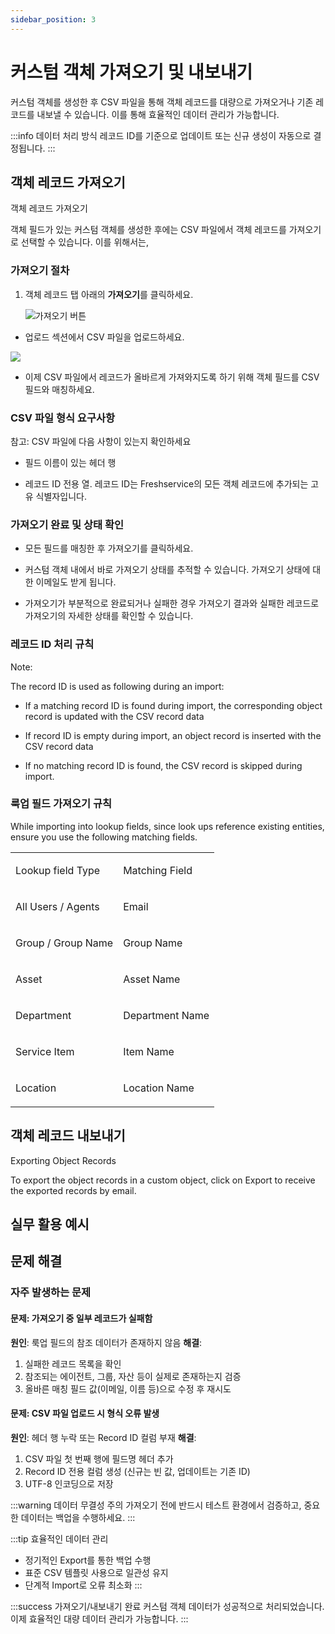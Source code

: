 ```yaml
---
sidebar_position: 3
---
```


# 커스텀 객체 가져오기 및 내보내기

커스텀 객체를 생성한 후 CSV 파일을 통해 객체 레코드를 대량으로 가져오거나 기존 레코드를 내보낼 수 있습니다. 이를 통해 효율적인 데이터 관리가 가능합니다.

:::info 데이터 처리 방식
레코드 ID를 기준으로 업데이트 또는 신규 생성이 자동으로 결정됩니다.
:::

## 객체 레코드 가져오기

<p data-identifyelement="504" dir="ltr" style={{ lineHeight: "1.38", marginBottom: "0pt" }}><span data-identifyelement="505" style={{ fontSize: "11pt", fontFamily: "Arial", color: "rgb(0, 0, 0)", fontWeight: "700" }}>객체 레코드 가져오기</span></p>

<p data-identifyelement="508" dir="ltr" style={{ lineHeight: "1.38", marginBottom: "0pt" }}><span data-identifyelement="509" style={{ fontSize: "11pt", fontFamily: "Arial", color: "rgb(0, 0, 0)", fontWeight: "400" }}>객체 필드가 있는 커스텀 객체를 생성한 후에는 CSV 파일에서 객체 레코드를 가져오기로 선택할 수 있습니다. 이를 위해서는,</span></p>

### 가져오기 절차

1. 객체 레코드 탭 아래의 **가져오기**를 클릭하세요.

   ![가져오기 버튼](https://s3.amazonaws.com/cdn.freshdesk.com/data/helpdesk/attachments/production/50001925422/original/VPwt1oiMGndE48ltpJYu5c8n9dLAr40X3Q.png?1603339717)

- <p data-identifyelement="514" dir="ltr" style={{ lineHeight: "1.38", marginBottom: "0pt" }}><span data-identifyelement="520" style={{ fontSize: "11pt", fontFamily: "Arial", color: "rgb(0, 0, 0)", fontWeight: "400" }}>업로드 섹션에서 CSV 파일을 업로드하세요.</span></p>

<p><span data-identifyelement="520" style={{ fontSize: "11pt", fontFamily: "Arial", color: "rgb(0, 0, 0)", fontWeight: "400" }}><img src="https://s3.amazonaws.com/cdn.freshdesk.com/data/helpdesk/attachments/production/50001925425/original/RkcM5UEYcJlOerHToS6egetLDjq7OKtmDA.png?1603339748" style={{ width: "472px" }} class="fr-fic fr-dib fr-bordered" data-attachment="[object Object]" data-id="50001925425" /></span></p>

- <p data-identifyelement="522" dir="ltr" style={{ lineHeight: "1.38", marginBottom: "0pt" }}><span data-identifyelement="523" style={{ fontSize: "11pt", fontFamily: "Arial", color: "rgb(0, 0, 0)", fontWeight: "400" }}>이제 CSV 파일에서 레코드가 올바르게 가져와지도록 하기 위해 객체 필드를 CSV 필드와 매칭하세요.</span></p>

### CSV 파일 형식 요구사항

<p data-identifyelement="524" dir="ltr" style={{ lineHeight: "1.38", marginLeft: "36pt", marginBottom: "0pt" }}><span data-identifyelement="525" style={{ fontSize: "11pt", fontFamily: "Arial", color: "rgb(0, 0, 0)", fontWeight: "700" }}>참고: </span><span data-identifyelement="526" style={{ fontSize: "11pt", fontFamily: "Arial", color: "rgb(0, 0, 0)", fontWeight: "400" }}>CSV 파일에 다음 사항이 있는지 확인하세요</span></p>

- <p data-identifyelement="529" dir="ltr" style={{ lineHeight: "1.38", marginBottom: "0pt" }}><span data-identifyelement="530" style={{ fontSize: "11pt", fontFamily: "Arial", color: "rgb(0, 0, 0)", fontWeight: "400" }}>필드 이름이 있는 헤더 행</span></p>
- <p data-identifyelement="532" dir="ltr" style={{ lineHeight: "1.38", marginBottom: "0pt" }}><span data-identifyelement="533" style={{ fontSize: "11pt", fontFamily: "Arial", color: "rgb(0, 0, 0)", fontWeight: "400" }}>레코드 ID 전용 열. 레코드 ID는 Freshservice의 모든 객체 레코드에 추가되는 고유 식별자입니다.</span></p>

### 가져오기 완료 및 상태 확인

- <p data-identifyelement="536" dir="ltr" style={{ lineHeight: "1.38", marginBottom: "0pt" }}><span data-identifyelement="537" style={{ fontSize: "11pt", fontFamily: "Arial", color: "rgb(0, 0, 0)", fontWeight: "400" }}>모든 필드를 매칭한 후</span><span data-identifyelement="538" style={{ fontSize: "11pt", fontFamily: "Arial", color: "rgb(0, 0, 0)", fontWeight: "700" }}> 가져오기</span><span data-identifyelement="539" style={{ fontSize: "11pt", fontFamily: "Arial", color: "rgb(0, 0, 0)", fontWeight: "400" }}>를 클릭하세요.</span></p>
- <p data-identifyelement="541" dir="ltr" style={{ lineHeight: "1.38", marginBottom: "0pt" }}><span data-identifyelement="542" style={{ fontSize: "11pt", fontFamily: "Arial", color: "rgb(0, 0, 0)", fontWeight: "400" }}>커스텀 객체 내에서 바로 가져오기 상태를 추적할 수 있습니다. 가져오기 상태에 대한 이메일도 받게 됩니다.</span></p>
- <p data-identifyelement="544" dir="ltr" style={{"lineHeight": "1.38", "marginBottom": "0pt"}}><span data-identifyelement="545" style={{"fontSize": "11pt", "fontFamily": "Arial", "color": "rgb(0, 0, 0)", "fontWeight": "400"}}>가져오기가 부분적으로 완료되거나 실패한 경우 가져오기 결과와 실패한 레코드로 가져오기의 자세한 상태를 확인할 수 있습니다.</span></p>

### 레코드 ID 처리 규칙

<p data-identifyelement="546" dir="ltr" style={{ lineHeight: "1.38", marginBottom: "0pt" }}><span data-identifyelement="547" style={{ fontSize: "11pt", fontFamily: "Arial", color: "rgb(0, 0, 0)", fontWeight: "700" }}>Note:</span></p>
<p data-identifyelement="548" dir="ltr" style={{ lineHeight: "1.38", marginBottom: "0pt" }}><span data-identifyelement="549" style={{ fontSize: "11pt", fontFamily: "Arial", color: "rgb(0, 0, 0)", fontWeight: "400" }}>The record ID is used as following during an import:</span></p>

- <p data-identifyelement="552" dir="ltr" style={{ lineHeight: "1.38", marginBottom: "0pt" }}><span data-identifyelement="553" style={{ fontSize: "11pt", fontFamily: "Arial", color: "rgb(0, 0, 0)", fontWeight: "400" }}>If a matching record ID is found during import, the corresponding object record is updated with the CSV record data</span></p>
- <p data-identifyelement="555" dir="ltr" style={{ lineHeight: "1.38", marginBottom: "0pt" }}><span data-identifyelement="556" style={{ fontSize: "11pt", fontFamily: "Arial", color: "rgb(0, 0, 0)", fontWeight: "400" }}>If record ID is empty during import, an object record is inserted with the CSV record data</span></p>
- <p data-identifyelement="558" dir="ltr" style={{"lineHeight": "1.38", "marginBottom": "0pt"}}><span data-identifyelement="559" style={{"fontSize": "11pt", "fontFamily": "Arial", "color": "rgb(0, 0, 0)", "fontWeight": "400"}}>If no matching record ID is found, the CSV record is skipped during import.</span></p>

### 룩업 필드 가져오기 규칙

<p dir="ltr" style={{ lineHeight: "1.38", marginBottom: "0pt" }}><span style={{ fontSize: "11pt", fontFamily: "Arial", color: "rgb(0, 0, 0)", fontWeight: "400" }}>While importing into lookup fields, since look ups reference existing entities, ensure you use the following matching fields.</span></p>

<div align="left" dir="ltr" style={{ marginLeft: "0pt" }}><table style={{ border: "none", borderCollapse: "collapse", width: "80%", tableLayout: "fixed", marginRight: "calc(10%)", marginLeft: "calc(10%)" }}>
<colgroup><col /><col /></colgroup>
<tbody>
<tr style={{ height: "0pt" }}>
<td style={{ borderWidth: "1pt", borderStyle: "solid", borderColor: "rgb(0, 0, 0)", padding: "5pt", overflow: "hidden", overflowWrap: "break-word", backgroundColor: "rgb(164, 194, 244)" }}>
<p dir="ltr" style={{ lineHeight: "1.2", textAlign: "center", marginBottom: "0pt" }}><span style={{ fontSize: "11pt", fontFamily: "Arial", color: "rgb(0, 0, 0)", fontWeight: "700" }}>Lookup field Type</span></p>
</td>
<td style={{ borderWidth: "1pt", borderStyle: "solid", borderColor: "rgb(0, 0, 0)", padding: "5pt", overflow: "hidden", overflowWrap: "break-word", backgroundColor: "rgb(164, 194, 244)" }}>
<p dir="ltr" style={{ lineHeight: "1.2", textAlign: "center", marginBottom: "0pt" }}><span style={{ fontSize: "11pt", fontFamily: "Arial", color: "rgb(0, 0, 0)", fontWeight: "700" }}>Matching Field</span></p>
</td>
</tr>
<tr style={{ height: "0pt" }}>
<td style={{ borderWidth: "1pt", borderStyle: "solid", borderColor: "rgb(0, 0, 0)", padding: "5pt", overflow: "hidden", overflowWrap: "break-word" }}>
<p dir="ltr" style={{ lineHeight: "1.2", textAlign: "center", marginBottom: "0pt" }}><span style={{ fontSize: "11pt", fontFamily: "Arial", color: "rgb(0, 0, 0)", fontWeight: "400" }}>All Users / Agents</span></p>
</td>
<td style={{ borderWidth: "1pt", borderStyle: "solid", borderColor: "rgb(0, 0, 0)", padding: "5pt", overflow: "hidden", overflowWrap: "break-word" }}>
<p dir="ltr" style={{ lineHeight: "1.2", textAlign: "center", marginBottom: "0pt" }}><span style={{ fontSize: "11pt", fontFamily: "Arial", color: "rgb(0, 0, 0)", fontWeight: "400" }}>Email</span></p>
</td>
</tr>
<tr style={{ height: "0pt" }}>
<td style={{ borderWidth: "1pt", borderStyle: "solid", borderColor: "rgb(0, 0, 0)", padding: "5pt", overflow: "hidden", overflowWrap: "break-word" }}>
<p dir="ltr" style={{ lineHeight: "1.2", textAlign: "center", marginBottom: "0pt" }}><span style={{ fontSize: "11pt", fontFamily: "Arial", color: "rgb(0, 0, 0)", fontWeight: "400" }}>Group / Group Name</span></p>
</td>
<td style={{ borderWidth: "1pt", borderStyle: "solid", borderColor: "rgb(0, 0, 0)", padding: "5pt", overflow: "hidden", overflowWrap: "break-word" }}>
<p dir="ltr" style={{ lineHeight: "1.2", textAlign: "center", marginBottom: "0pt" }}><span style={{ fontSize: "11pt", fontFamily: "Arial", color: "rgb(0, 0, 0)", fontWeight: "400" }}>Group Name</span></p>
</td>
</tr>
<tr style={{ height: "0pt" }}>
<td style={{ borderWidth: "1pt", borderStyle: "solid", borderColor: "rgb(0, 0, 0)", padding: "5pt", overflow: "hidden", overflowWrap: "break-word" }}>
<p dir="ltr" style={{ lineHeight: "1.2", textAlign: "center", marginBottom: "0pt" }}><span style={{ fontSize: "11pt", fontFamily: "Arial", color: "rgb(0, 0, 0)", fontWeight: "400" }}>Asset</span></p>
</td>
<td style={{ borderWidth: "1pt", borderStyle: "solid", borderColor: "rgb(0, 0, 0)", padding: "5pt", overflow: "hidden", overflowWrap: "break-word" }}>
<p dir="ltr" style={{ lineHeight: "1.2", textAlign: "center", marginBottom: "0pt" }}><span style={{ fontSize: "11pt", fontFamily: "Arial", color: "rgb(0, 0, 0)", fontWeight: "400" }}>Asset Name</span></p>
</td>
</tr>
<tr style={{ height: "0pt" }}>
<td style={{ borderWidth: "1pt", borderStyle: "solid", borderColor: "rgb(0, 0, 0)", padding: "5pt", overflow: "hidden", overflowWrap: "break-word" }}>
<p dir="ltr" style={{ lineHeight: "1.2", textAlign: "center", marginBottom: "0pt" }}><span style={{ fontSize: "11pt", fontFamily: "Arial", color: "rgb(0, 0, 0)", fontWeight: "400" }}>Department</span></p>
</td>
<td style={{ borderWidth: "1pt", borderStyle: "solid", borderColor: "rgb(0, 0, 0)", padding: "5pt", overflow: "hidden", overflowWrap: "break-word" }}>
<p dir="ltr" style={{ lineHeight: "1.2", textAlign: "center", marginBottom: "0pt" }}><span style={{ fontSize: "11pt", fontFamily: "Arial", color: "rgb(0, 0, 0)", fontWeight: "400" }}>Department Name</span></p>
</td>
</tr>
<tr style={{ height: "0pt" }}>
<td style={{ borderWidth: "1pt", borderStyle: "solid", borderColor: "rgb(0, 0, 0)", padding: "5pt", overflow: "hidden", overflowWrap: "break-word" }}>
<p dir="ltr" style={{ lineHeight: "1.2", textAlign: "center", marginBottom: "0pt" }}><span style={{ fontSize: "11pt", fontFamily: "Arial", color: "rgb(0, 0, 0)", fontWeight: "400" }}>Service Item</span></p>
</td>
<td style={{ borderWidth: "1pt", borderStyle: "solid", borderColor: "rgb(0, 0, 0)", padding: "5pt", overflow: "hidden", overflowWrap: "break-word" }}>
<p dir="ltr" style={{ lineHeight: "1.2", textAlign: "center", marginBottom: "0pt" }}><span style={{ fontSize: "11pt", fontFamily: "Arial", color: "rgb(0, 0, 0)", fontWeight: "400" }}>Item Name</span></p>
</td>
</tr>
<tr style={{ height: "0pt" }}>
<td style={{ borderWidth: "1pt", borderStyle: "solid", borderColor: "rgb(0, 0, 0)", padding: "5pt", overflow: "hidden", overflowWrap: "break-word" }}>
<p dir="ltr" style={{ lineHeight: "1.2", textAlign: "center", marginBottom: "0pt" }}><span style={{ fontSize: "11pt", fontFamily: "Arial", color: "rgb(0, 0, 0)", fontWeight: "400" }}>Location</span></p>
</td>
<td style={{ borderWidth: "1pt", borderStyle: "solid", borderColor: "rgb(0, 0, 0)", padding: "5pt", overflow: "hidden", overflowWrap: "break-word" }}>
<p dir="ltr" style={{ lineHeight: "1.2", textAlign: "center", marginBottom: "0pt" }}><span style={{ fontSize: "11pt", fontFamily: "Arial", color: "rgb(0, 0, 0)", fontWeight: "400" }}>Location Name</span></p>
</td>
</tr>
</tbody>
</table></div>

## 객체 레코드 내보내기

<p data-identifyelement="562" dir="ltr" style={{ lineHeight: "1.38", marginBottom: "0pt" }}><span data-identifyelement="563" style={{ fontSize: "11pt", fontFamily: "Arial", color: "rgb(0, 0, 0)", fontWeight: "700" }}>Exporting Object Records</span></p>

<p data-identifyelement="566"><span data-identifyelement="567" style={{ fontSize: "11pt", fontFamily: "Arial", color: "rgb(0, 0, 0)", fontWeight: "400" }}>To export the object records in a custom object, click on </span><span data-identifyelement="568" style={{ fontSize: "11pt", fontFamily: "Arial", color: "rgb(0, 0, 0)", fontWeight: "700" }}>Export </span><span data-identifyelement="569" style={{ fontSize: "11pt", fontFamily: "Arial", color: "rgb(0, 0, 0)", fontWeight: "400" }}>to receive the exported records by email.</span></p>

## 실무 활용 예시

## 문제 해결

### 자주 발생하는 문제

#### 문제: 가져오기 중 일부 레코드가 실패함
**원인**: 룩업 필드의 참조 데이터가 존재하지 않음
**해결**: 
1. 실패한 레코드 목록을 확인
2. 참조되는 에이전트, 그룹, 자산 등이 실제로 존재하는지 검증
3. 올바른 매칭 필드 값(이메일, 이름 등)으로 수정 후 재시도

#### 문제: CSV 파일 업로드 시 형식 오류 발생
**원인**: 헤더 행 누락 또는 Record ID 컬럼 부재
**해결**:
1. CSV 파일 첫 번째 행에 필드명 헤더 추가
2. Record ID 전용 컬럼 생성 (신규는 빈 값, 업데이트는 기존 ID)
3. UTF-8 인코딩으로 저장

:::warning 데이터 무결성 주의
가져오기 전에 반드시 테스트 환경에서 검증하고, 중요한 데이터는 백업을 수행하세요.
:::

:::tip 효율적인 데이터 관리
- 정기적인 Export를 통한 백업 수행
- 표준 CSV 템플릿 사용으로 일관성 유지
- 단계적 Import로 오류 최소화
:::

:::success 가져오기/내보내기 완료
커스텀 객체 데이터가 성공적으로 처리되었습니다. 이제 효율적인 대량 데이터 관리가 가능합니다.
:::